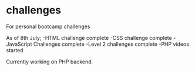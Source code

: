 # challenges
For personal bootcamp challenges

As of 8th July;
-HTML challenge complete
-CSS challenge complete
-JavaScript Challenges complete
-Level 2 challenges complete
-PHP videos started

Currently working on PHP backend.
